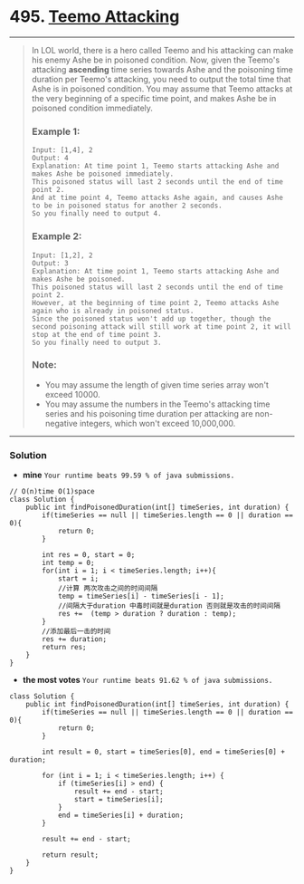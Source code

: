 # 495. [Teemo Attacking](https://leetcode.com/problems/teemo-attacking/description/)
---

> In LOL world, there is a hero called Teemo and his attacking can make his enemy Ashe be in poisoned condition. Now, given the Teemo's attacking **ascending** time series towards Ashe and the poisoning time duration per Teemo's attacking, you need to output the total time that Ashe is in poisoned condition.
> You may assume that Teemo attacks at the very beginning of a specific time point, and makes Ashe be in poisoned condition immediately.
> ### Example 1:
> ```
> Input: [1,4], 2
> Output: 4
> Explanation: At time point 1, Teemo starts attacking Ashe and makes Ashe be poisoned immediately.
> This poisoned status will last 2 seconds until the end of time point 2.
> And at time point 4, Teemo attacks Ashe again, and causes Ashe to be in poisoned status for another 2 seconds.
> So you finally need to output 4.
> ```
>
> ### Example 2:
> ```
> Input: [1,2], 2
> Output: 3
> Explanation: At time point 1, Teemo starts attacking Ashe and makes Ashe be poisoned.
> This poisoned status will last 2 seconds until the end of time point 2.
> However, at the beginning of time point 2, Teemo attacks Ashe again who is already in poisoned status.
> Since the poisoned status won't add up together, though the second poisoning attack will still work at time point 2, it will stop at the end of time point 3.
> So you finally need to output 3.
> ```
>
> ### Note:
> * You may assume the length of given time series array won't exceed 10000.
> * You may assume the numbers in the Teemo's attacking time series and his poisoning time duration per attacking are non-negative integers, which won't exceed 10,000,000.

---

### Solution

* **mine**  `Your runtime beats 99.59 % of java submissions.`
```
// O(n)time O(1)space
class Solution {
    public int findPoisonedDuration(int[] timeSeries, int duration) {
        if(timeSeries == null || timeSeries.length == 0 || duration == 0){
            return 0;
        }
        
        int res = 0, start = 0;
        int temp = 0;
        for(int i = 1; i < timeSeries.length; i++){
            start = i;
            //计算 两次攻击之间的时间间隔
            temp = timeSeries[i] - timeSeries[i - 1];
            //间隔大于duration 中毒时间就是duration 否则就是攻击的时间间隔
            res +=  (temp > duration ? duration : temp);
        }
        //添加最后一击的时间
        res += duration;
        return res;
    }
}
```

* **the most votes**  `Your runtime beats 91.62 % of java submissions.`
```
class Solution {
    public int findPoisonedDuration(int[] timeSeries, int duration) {
        if(timeSeries == null || timeSeries.length == 0 || duration == 0){
            return 0;
        }
        
        int result = 0, start = timeSeries[0], end = timeSeries[0] + duration;
        
        for (int i = 1; i < timeSeries.length; i++) {
            if (timeSeries[i] > end) {
                result += end - start;
                start = timeSeries[i];
            }
            end = timeSeries[i] + duration;
        }
        
        result += end - start;
        
        return result;
    }
}
```
